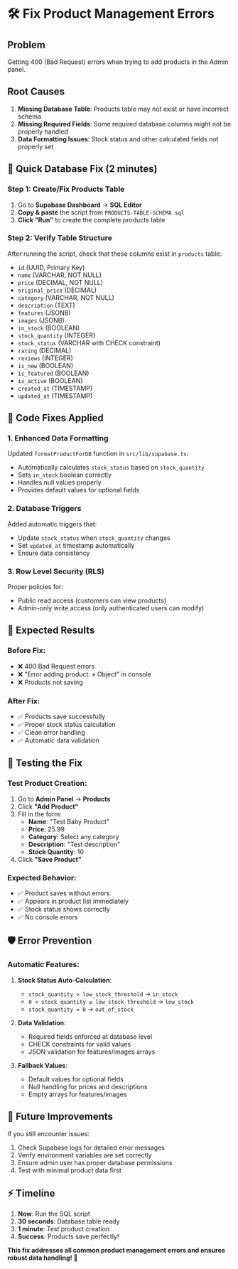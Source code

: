 # 🛠️ Fix Product Management Errors

## Problem
Getting 400 (Bad Request) errors when trying to add products in the Admin panel.

## Root Causes
1. **Missing Database Table**: Products table may not exist or have incorrect schema
2. **Missing Required Fields**: Some required database columns might not be properly handled
3. **Data Formatting Issues**: Stock status and other calculated fields not properly set

## 🚀 Quick Database Fix (2 minutes)

### Step 1: Create/Fix Products Table
1. Go to **Supabase Dashboard** → **SQL Editor**
2. **Copy & paste** the script from `PRODUCTS-TABLE-SCHEMA.sql`
3. **Click "Run"** to create the complete products table

### Step 2: Verify Table Structure
After running the script, check that these columns exist in `products` table:
- `id` (UUID, Primary Key)
- `name` (VARCHAR, NOT NULL)
- `price` (DECIMAL, NOT NULL) 
- `original_price` (DECIMAL)
- `category` (VARCHAR, NOT NULL)
- `description` (TEXT)
- `features` (JSONB)
- `images` (JSONB)
- `in_stock` (BOOLEAN)
- `stock_quantity` (INTEGER)
- `stock_status` (VARCHAR with CHECK constraint)
- `rating` (DECIMAL)
- `reviews` (INTEGER)
- `is_new` (BOOLEAN)
- `is_featured` (BOOLEAN)
- `is_active` (BOOLEAN)
- `created_at` (TIMESTAMP)
- `updated_at` (TIMESTAMP)

## 🔧 Code Fixes Applied

### 1. Enhanced Data Formatting
Updated `formatProductForDB` function in `src/lib/supabase.ts`:
- Automatically calculates `stock_status` based on `stock_quantity`
- Sets `in_stock` boolean correctly
- Handles null values properly
- Provides default values for optional fields

### 2. Database Triggers
Added automatic triggers that:
- Update `stock_status` when `stock_quantity` changes
- Set `updated_at` timestamp automatically
- Ensure data consistency

### 3. Row Level Security (RLS)
Proper policies for:
- Public read access (customers can view products)
- Admin-only write access (only authenticated users can modify)

## 🎯 Expected Results

### Before Fix:
- ❌ 400 Bad Request errors
- ❌ "Error adding product: » Object" in console
- ❌ Products not saving

### After Fix:
- ✅ Products save successfully
- ✅ Proper stock status calculation
- ✅ Clean error handling
- ✅ Automatic data validation

## 📝 Testing the Fix

### Test Product Creation:
1. Go to **Admin Panel** → **Products**
2. Click **"Add Product"**
3. Fill in the form:
   - **Name**: "Test Baby Product"
   - **Price**: 25.99
   - **Category**: Select any category
   - **Description**: "Test description"
   - **Stock Quantity**: 10
4. Click **"Save Product"**

### Expected Behavior:
- ✅ Product saves without errors
- ✅ Appears in product list immediately
- ✅ Stock status shows correctly
- ✅ No console errors

## 🛡️ Error Prevention

### Automatic Features:
1. **Stock Status Auto-Calculation**: 
   - `stock_quantity > low_stock_threshold` → `in_stock`
   - `0 < stock_quantity ≤ low_stock_threshold` → `low_stock`
   - `stock_quantity = 0` → `out_of_stock`

2. **Data Validation**:
   - Required fields enforced at database level
   - CHECK constraints for valid values
   - JSON validation for features/images arrays

3. **Fallback Values**:
   - Default values for optional fields
   - Null handling for prices and descriptions
   - Empty arrays for features/images

## 🔄 Future Improvements

If you still encounter issues:
1. Check Supabase logs for detailed error messages
2. Verify environment variables are set correctly
3. Ensure admin user has proper database permissions
4. Test with minimal product data first

## ⚡ Timeline
1. **Now**: Run the SQL script
2. **30 seconds**: Database table ready
3. **1 minute**: Test product creation
4. **Success**: Products save perfectly!

**This fix addresses all common product management errors and ensures robust data handling! 🎉** 